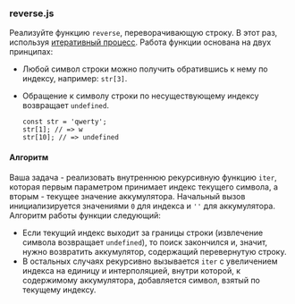### reverse.js

Реализуйте функцию `reverse`, переворачивающую строку. В этот раз, используя [итеративный процесс](https://ru.hexlet.io/courses/introduction_to_programming/lessons/iterative/theory_unit). Работа функции основана на двух принципах:

-   Любой символ строки можно получить обратившись к нему по индексу, например: `str[3]`.
-   Обращение к символу строки по несуществующему индексу возвращает `undefined`.

    ```
    const str = 'qwerty';
    str[1]; // => w
    str[10]; // => undefined

    ```

#### Алгоритм

Ваша задача - реализовать внутреннюю рекурсивную функцию `iter`, которая первым параметром принимает индекс текущего символа, а вторым - текущее значение аккумулятора. Начальный вызов инициализируется значениями `0` для индекса и `''` для аккумулятора. Алгоритм работы функции следующий:

-   Если текущий индекс выходит за границы строки (извлечение символа возвращает `undefined`), то поиск закончился и, значит, нужно возвратить аккумулятор, содержащий перевернутую строку.
-   В остальных случаях рекурсивно вызывается `iter` с увеличением индекса на единицу и интерполяцией, внутри которой, к содержимому аккумулятора, добавляется символ, взятый по текущему индексу.